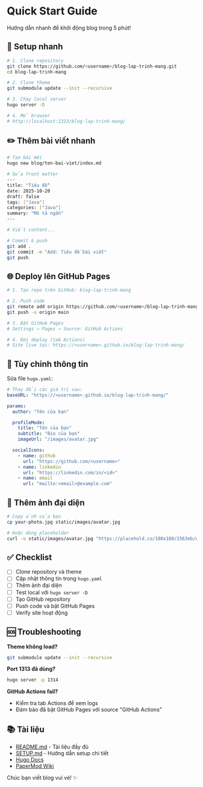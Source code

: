 # Quick Start Guide

Hướng dẫn nhanh để khởi động blog trong 5 phút!

## 🚀 Setup nhanh

```bash
# 1. Clone repository
git clone https://github.com/<username>/blog-lap-trinh-mang.git
cd blog-lap-trinh-mang

# 2. Clone theme
git submodule update --init --recursive

# 3. Chạy local server
hugo server -D

# 4. Mở browser
# http://localhost:1313/blog-lap-trinh-mang/
```

## ✏️ Thêm bài viết nhanh

```bash
# Tạo bài mới
hugo new blog/ten-bai-viet/index.md

# Sửa front matter
---
title: "Tiêu đề"
date: 2025-10-20
draft: false
tags: ["Java"]
categories: ["Java"]
summary: "Mô tả ngắn"
---

# Viết content...

# Commit & push
git add .
git commit -m "Add: Tiêu đề bài viết"
git push
```

## 🌐 Deploy lên GitHub Pages

```bash
# 1. Tạo repo trên GitHub: blog-lap-trinh-mang

# 2. Push code
git remote add origin https://github.com/<username>/blog-lap-trinh-mang.git
git push -u origin main

# 3. Bật GitHub Pages
# Settings → Pages → Source: GitHub Actions

# 4. Đợi deploy (tab Actions)
# Site live tại: https://<username>.github.io/blog-lap-trinh-mang/
```

## 🎨 Tùy chỉnh thông tin

Sửa file `hugo.yaml`:

```yaml
# Thay đổi các giá trị sau:
baseURL: "https://<username>.github.io/blog-lap-trinh-mang/"

params:
  author: "Tên của bạn"

  profileMode:
    title: "Tên của bạn"
    subtitle: "Bio của bạn"
    imageUrl: "/images/avatar.jpg"

  socialIcons:
    - name: github
      url: "https://github.com/<username>"
    - name: linkedin
      url: "https://linkedin.com/in/<id>"
    - name: email
      url: "mailto:<email>@example.com"
```

## 📸 Thêm ảnh đại diện

```bash
# Copy ảnh của bạn
cp your-photo.jpg static/images/avatar.jpg

# Hoặc dùng placeholder
curl -o static/images/avatar.jpg "https://placehold.co/180x180/2563eb/white?text=Avatar"
```

## ✅ Checklist

- [ ] Clone repository và theme
- [ ] Cập nhật thông tin trong `hugo.yaml`
- [ ] Thêm ảnh đại diện
- [ ] Test local với `hugo server -D`
- [ ] Tạo GitHub repository
- [ ] Push code và bật GitHub Pages
- [ ] Verify site hoạt động

## 🆘 Troubleshooting

**Theme không load?**

```bash
git submodule update --init --recursive
```

**Port 1313 đã dùng?**

```bash
hugo server -p 1314
```

**GitHub Actions fail?**

- Kiểm tra tab Actions để xem logs
- Đảm bảo đã bật GitHub Pages với source "GitHub Actions"

## 📚 Tài liệu

- [README.md](README.md) - Tài liệu đầy đủ
- [SETUP.md](SETUP.md) - Hướng dẫn setup chi tiết
- [Hugo Docs](https://gohugo.io/documentation/)
- [PaperMod Wiki](https://github.com/adityatelange/hugo-PaperMod/wiki)

Chúc bạn viết blog vui vẻ! ✨
